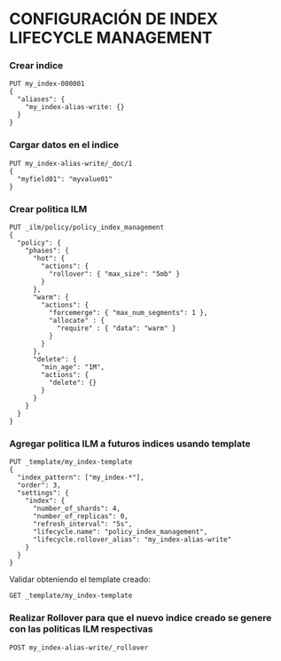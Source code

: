# CONFIGURACIÓN DE INDEX LIFECYCLE MANAGEMENT


### Crear indice
```
PUT my_index-000001
{
  "aliases": {
    "my_index-alias-write: {}
  }
}
```

### Cargar datos en el indice
```
PUT my_index-alias-write/_doc/1
{
  "myfield01": "myvalue01"
}
```

### Crear politica ILM 
```
PUT _ilm/policy/policy_index_management
{
  "policy": {
    "phases": {
      "hot": {
        "actions": {
          "rollover": { "max_size": "5mb" }
        }
      },
      "warm": {
        "actions": {
          "forcemerge": { "max_num_segments": 1 },
          "allocate" : {
            "require" : { "data": "warm" }
          }
        }
      },
      "delete": {
        "min_age": "1M",
        "actions": {
          "delete": {}
        }
      }
    }
  }
}
```

### Agregar politica ILM a futuros indices usando template
```
PUT _template/my_index-template
{
  "index_pattern": ["my_index-*"],
  "order": 3,
  "settings": {
    "index": {
      "number_of_shards": 4,
      "number_of_replicas": 0,
      "refresh_interval": "5s",
      "lifecycle.name": "policy_index_management",
      "lifecycle.rollover_alias": "my_index-alias-write"
    }
  }
}
```
Validar obteniendo el template creado:
```
GET _template/my_index-template
```

### Realizar Rollover para que el nuevo indice creado se genere con las politicas ILM respectivas
```
POST my_index-alias-write/_rollover
```
